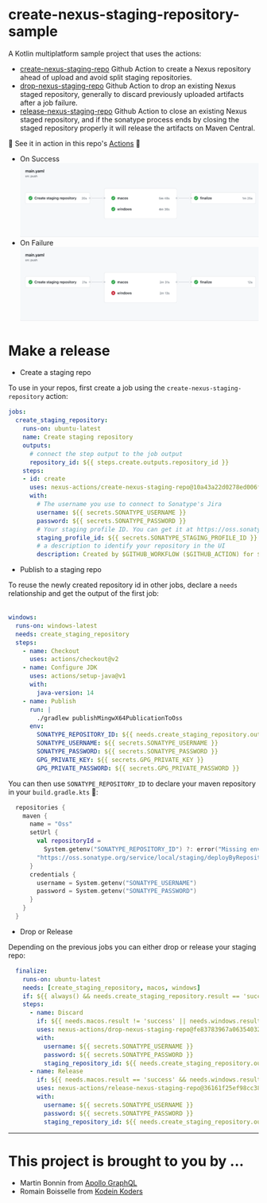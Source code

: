 # create-nexus-staging-repository-sample

A Kotlin multiplatform sample project that uses the actions:
- [create-nexus-staging-repo](https://github.com/nexus-actions/create-nexus-staging-repo) Github Action to create a Nexus repository ahead of upload and avoid split staging repositories.
- [drop-nexus-staging-repo](https://github.com/nexus-actions/drop-nexus-staging-repo) Github Action to drop an existing Nexus staged repository, generally to discard previously uploaded artifacts after a job failure.
- [release-nexus-staging-repo](https://github.com/nexus-actions/drop-nexus-staging-repo) Github Action to close an existing Nexus staged repository, and if the sonatype process ends by closing the staged repository properly it will release the artifacts on Maven Central.

🔧 See it in action in this repo's [Actions](https://github.com/nexus-actions/create-nexus-staging-repo-sample/actions) 🔧

- On Success
![](screenshot-success.png)
- On Failure
![](screenshot-failure.png)

# Make a release 

- Create a staging repo

To use in your repos, first create a job using the  `create-nexus-staging-repository` action:

```yaml
jobs:
  create_staging_repository:
    runs-on: ubuntu-latest
    name: Create staging repository
    outputs:
      # connect the step output to the job output
      repository_id: ${{ steps.create.outputs.repository_id }}
    steps:
    - id: create
      uses: nexus-actions/create-nexus-staging-repo@10a43a22d0278ed006f1293214b99184c60fbdff // v1.1
      with:
        # The username you use to connect to Sonatype's Jira
        username: ${{ secrets.SONATYPE_USERNAME }}
        password: ${{ secrets.SONATYPE_PASSWORD }}
        # Your staging profile ID. You can get it at https://oss.sonatype.org/#stagingProfiles;$staginProfileId
        staging_profile_id: ${{ secrets.SONATYPE_STAGING_PROFILE_ID }}
        # a description to identify your repository in the UI
        description: Created by $GITHUB_WORKFLOW ($GITHUB_ACTION) for $GITHUB_REPOSITORY
```

- Publish to a staging repo

To reuse the newly created repository id in other jobs, declare a `needs` relationship and get the output of the first job:

```yaml

windows:
  runs-on: windows-latest
  needs: create_staging_repository
  steps:
    - name: Checkout
      uses: actions/checkout@v2
    - name: Configure JDK
      uses: actions/setup-java@v1
      with:
        java-version: 14
    - name: Publish
      run: |
        ./gradlew publishMingwX64PublicationToOss
      env:
        SONATYPE_REPOSITORY_ID: ${{ needs.create_staging_repository.outputs.repository_id }}
        SONATYPE_USERNAME: ${{ secrets.SONATYPE_USERNAME }}
        SONATYPE_PASSWORD: ${{ secrets.SONATYPE_PASSWORD }}
        GPG_PRIVATE_KEY: ${{ secrets.GPG_PRIVATE_KEY }}
        GPG_PRIVATE_PASSWORD: ${{ secrets.GPG_PRIVATE_PASSWORD }}
```

You can then use `SONATYPE_REPOSITORY_ID` to declare your maven repository in your `build.gradle.kts` 🎉:

```kotlin
  repositories {
    maven {
      name = "Oss"
      setUrl {
        val repositoryId =
          System.getenv("SONATYPE_REPOSITORY_ID") ?: error("Missing env variable: SONATYPE_REPOSITORY_ID")
        "https://oss.sonatype.org/service/local/staging/deployByRepositoryId/${repositoryId}/"
      }
      credentials {
        username = System.getenv("SONATYPE_USERNAME")
        password = System.getenv("SONATYPE_PASSWORD")
      }
    }
  }
```

- Drop or Release

Depending on the previous jobs you can either drop or release your staging repo:

````yaml
  finalize:
    runs-on: ubuntu-latest
    needs: [create_staging_repository, macos, windows]
    if: ${{ always() && needs.create_staging_repository.result == 'success' }}
    steps:
      - name: Discard
        if: ${{ needs.macos.result != 'success' || needs.windows.result != 'success' }}
        uses: nexus-actions/drop-nexus-staging-repo@fe83783967a063540320ace3c8942608246705a1 // v1
        with:
          username: ${{ secrets.SONATYPE_USERNAME }}
          password: ${{ secrets.SONATYPE_PASSWORD }}
          staging_repository_id: ${{ needs.create_staging_repository.outputs.repository_id }}
      - name: Release
        if: ${{ needs.macos.result == 'success' && needs.windows.result == 'success' }}
        uses: nexus-actions/release-nexus-staging-repo@36161f25ef98cc3821eabb11ab742d2e9d479e52 // v1.2
        with:
          username: ${{ secrets.SONATYPE_USERNAME }}
          password: ${{ secrets.SONATYPE_PASSWORD }}
          staging_repository_id: ${{ needs.create_staging_repository.outputs.repository_id }}
````

----------

# This project is brought to you by ...

- Martin Bonnin from [Apollo GraphQL](https://www.apollographql.com)
- Romain Boisselle from [Kodein Koders](https://kodein.net) 
